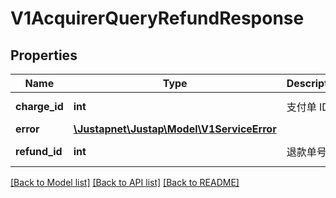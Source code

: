 # V1AcquirerQueryRefundResponse

## Properties
Name | Type | Description | Notes
------------ | ------------- | ------------- | -------------
**charge_id** | **int** | 支付单 ID | [default to 0]
**error** | [**\Justapnet\Justap\Model\V1ServiceError**](V1ServiceError.md) |  | [optional] 
**refund_id** | **int** | 退款单号 | [default to 0]

[[Back to Model list]](../README.md#documentation-for-models) [[Back to API list]](../README.md#documentation-for-api-endpoints) [[Back to README]](../README.md)


